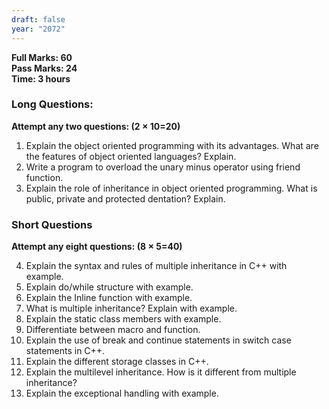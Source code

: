 ```yaml
---
draft: false
year: "2072"
---
```


**Full Marks: 60**\
**Pass Marks: 24**\
**Time: 3 hours**

### Long Questions:

**Attempt any two questions: (2 × 10=20)**

1. Explain the object oriented programming with its advantages. What are the features
   of object oriented languages? Explain.
2. Write a program to overload the unary minus operator using friend function.
3. Explain the role of inheritance in object oriented programming. What is public,
   private and protected dentation? Explain.

### Short Questions

**Attempt any eight questions: (8 × 5=40)**

4. Explain the syntax and rules of multiple inheritance in C++ with example.
5. Explain do/while structure with example.
6. Explain the Inline function with example.
7. What is multiple inheritance? Explain with example.
8. Explain the static class members with example.
9. Differentiate between macro and function.
10. Explain the use of break and continue statements in switch case statements in C++.
11. Explain the different storage classes in C++.
12. Explain the multilevel inheritance. How is it different from multiple inheritance?
13. Explain the exceptional handling with example.
